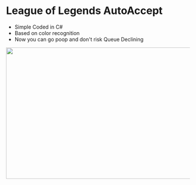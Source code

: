 # League of Legends AutoAccept

- Simple Coded in C#
- Based on color recognition
- Now you can go poop and don't risk Queue Declining

<p><img src="https://github.com/sajmonekk191/Simple_League_AutoAccept/blob/main/example.gif" width="580" height="360" /></p>
